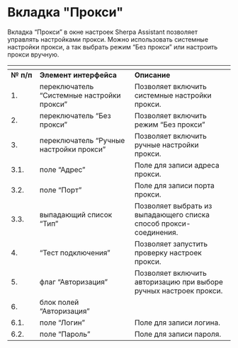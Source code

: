 # Вкладка "Прокси"

Вкладка “Прокси” в окне настроек Sherpa Assistant позволяет управлять настройками прокси. Можно использовать системные настройки прокси, а так выбрать режим “Без прокси” или настроить прокси вручную.&#x20;

<table data-header-hidden><thead><tr><th width="58"></th><th width="235"></th><th width="256"></th></tr></thead><tbody><tr><td><strong>№ п/п</strong></td><td><strong>Элемент интерфейса</strong></td><td><strong>Описание</strong></td></tr><tr><td>1.</td><td>переключатель “Системные настройки прокси”</td><td>Позволяет включить системные настройки прокси.</td></tr><tr><td>2.</td><td>переключатель “Без прокси”</td><td>Позволяет включить режим “Без прокси”</td></tr><tr><td>3.</td><td>переключатель “Ручные настройки прокси”</td><td>Позволяет включить ручные настройки прокси.</td></tr><tr><td>3.1.</td><td>поле “Адрес”</td><td>Поле для записи адреса прокси.</td></tr><tr><td>3.2.</td><td>поле “Порт”</td><td>Поле для записи порта прокси.</td></tr><tr><td>3.3.</td><td>выпадающий список “Тип”</td><td>Позволяет выбрать из выпадающего списка способ прокси-соединения.</td></tr><tr><td>4.</td><td>“Тест подключения”</td><td>Позволяет запустить проверку настроек прокси.</td></tr><tr><td>5.</td><td>флаг “Авторизация”</td><td>Позволяет включить авторизацию при выборе ручных настроек прокси. </td></tr><tr><td>6.</td><td>блок полей “Авторизация”</td><td></td></tr><tr><td>6.1.</td><td>поле “Логин”</td><td>Поле для записи логина.</td></tr><tr><td>6.2.</td><td>поле “Пароль”</td><td>Поле для записи пароля.</td></tr></tbody></table>
